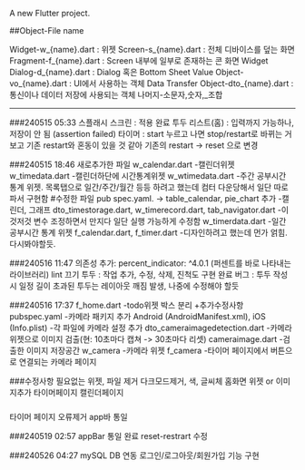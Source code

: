 A new Flutter project.

##Object-File name

Widget-w_{name}.dart : 위젯
Screen-s_{name}.dart : 전체 디바이스를 덮는 화면
Fragment-f_{name}.dart : Screen 내부에 일부로 존재하는 콘 화면 Widget
Dialog-d_{name}.dart : Dialog 혹은 Bottom Sheet
Value Object-vo_{name}.dart : UI에서 사용하는 객체
Data Transfer Object-dto_{name}.dart : 통신이나 데이터 저장에 사용되는 객체
나머지-소문자,숫자,_조합

---

###240515 05:33
스플래시 스크린 : 적용 완료
투두 리스트(홈) : 입력까지 가능하나, 저장이 안 됨 (assertion failed)
타이머 : start 누르고 나면 stop/restart로 바뀌는 거 보고 기존 restart와 혼동이 있을 것 같아 기존의 restart -> reset 으로 변경

###240515 18:46
새로추가한 파일
w_calendar.dart
-캘린더위젯
w_timedata.dart
-캘린더하단에 시간통계위젯
w_wtimedata.dart
-주간 공부시간 통계 위젯. 목록탭으로 일간/주간/월간 등등 하려고 했는데 컴터 다운당해서 일단 따로 파서 구현함
#수정한 파일
pub spec.yaml. -> table_calendar, pie_chart 추가
-캘린더, 그래프
dto_timestorage.dart, w_timerecord.dart, tab_navigator.dart
-이것저것 변수 조정하면서 만지다 일단 실행 가능하게 수정함
w_timerdata.dart
-일간 공부시간 통계 위젯
f_calendar.dart, f_timer.dart
-디자인하려고 했는데 먼가 얽힘. 다시봐야할듯.

###240516 11:47
의존성 추가: percent_indicator: ^4.0.1 (퍼센트를 바로 나타내는 라이브러리)
lint 끄기
투두 : 작업 추가, 수정, 삭제, 진척도 구현 완료
버그 : 투두 작성 시 일정 길이 초과된 투두는 레이아웃 깨짐 발생, 나중에 수정해야 할듯

###240516 17:37
f_home.dart
-todo위젯 박스 분리
+추가수정사항
pubspec.yaml -카메라 패키지 추가
Android (AndroidManifest.xml), iOS (Info.plist) -각 파일에 카메라 설정 추가
dto_cameraimagedetection.dart -카메라위젯으로 이미지 검출(현: 10초마다 캡쳐 -> 30초마다 리셋)
cameraimage.dart -검출한 이미지 저장공간
w_camera -카메라 위젯
f_camera -타이머 페이지에서 버튼으로 연결되는 카메라 페이지


###수정사항
필요없는 위젯, 파일 제거
다크모드제거, 색, 글씨체
홈화면 위젯 or 이미지추가
타이머페이지
캘린더페이지

###
타이머 페이지 오류제거
app바 통일

###240519 02:57
appBar 통일 완료
reset-restrart 수정

###240526 04:27
mySQL DB 연동
로그인/로그아웃/회원가입 기능 구현